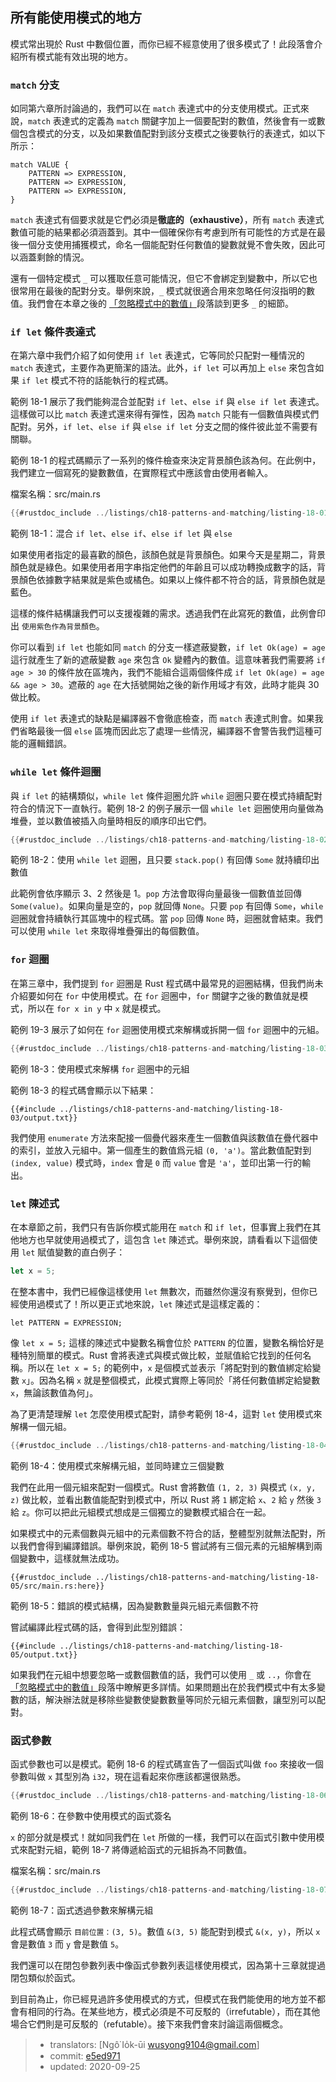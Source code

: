 ## 所有能使用模式的地方

模式常出現於 Rust 中數個位置，而你已經不經意使用了很多模式了！此段落會介紹所有模式能有效出現的地方。

### `match` 分支

如同第六章所討論過的，我們可以在 `match` 表達式中的分支使用模式。正式來說，`match` 表達式的定義為 `match` 關鍵字加上一個要配對的數值，然後會有一或數個包含模式的分支，以及如果數值配對到該分支模式之後要執行的表達式，如以下所示：

```text
match VALUE {
    PATTERN => EXPRESSION,
    PATTERN => EXPRESSION,
    PATTERN => EXPRESSION,
}
```

`match` 表達式有個要求就是它們必須是**徹底的（exhaustive）**，所有 `match` 表達式數值可能的結果都必須涵蓋到。其中一個確保你有考慮到所有可能性的方式是在最後一個分支使用捕獲模式，命名一個能配對任何數值的變數就覺不會失敗，因此可以涵蓋剩餘的情況。

還有一個特定模式 `_` 可以獲取任意可能情況，但它不會綁定到變數中，所以它也很常用在最後的配對分支。舉例來說，`_` 模式就很適合用來忽略任何沒指明的數值。我們會在本章之後的 [「忽略模式中的數值」][ignoring-values-in-a-pattern]<!-- ignore -->段落談到更多 `_` 的細節。

### `if let` 條件表達式

在第六章中我們介紹了如何使用 `if let` 表達式，它等同於只配對一種情況的 `match` 表達式，主要作為更簡潔的語法。此外，`if let` 可以再加上 `else` 來包含如果 `if let` 模式不符的話能執行的程式碼。

範例 18-1 展示了我們能夠混合並配對 `if let`、`else if` 與 `else if let` 表達式。這樣做可以比 `match` 表達式還來得有彈性，因為 `match` 只能有一個數值與模式們配對。另外，`if let`、`else if` 與 `else if let` 分支之間的條件彼此並不需要有關聯。

範例 18-1 的程式碼顯示了一系列的條件檢查來決定背景顏色該為何。在此例中，我們建立一個寫死的變數數值，在實際程式中應該會由使用者輸入。

<span class="filename">檔案名稱：src/main.rs</span>

```rust
{{#rustdoc_include ../listings/ch18-patterns-and-matching/listing-18-01/src/main.rs}}
```

<span class="caption">範例 18-1：混合 `if let`、`else if`、`else if let` 與 `else`</span>

如果使用者指定的最喜歡的顏色，該顏色就是背景顏色。如果今天是星期二，背景顏色就是綠色。如果使用者用字串指定他們的年齡且可以成功轉換成數字的話，背景顏色依據數字結果就是紫色或橘色。如果以上條件都不符合的話，背景顏色就是藍色。

這樣的條件結構讓我們可以支援複雜的需求。透過我們在此寫死的數值，此例會印出 `使用紫色作為背景顏色`。

你可以看到 `if let` 也能如同 `match` 的分支一樣遮蔽變數，`if let Ok(age) = age` 這行就產生了新的遮蔽變數 `age` 來包含 `Ok` 變體內的數值。這意味著我們需要將 `if age > 30` 的條件放在區塊內，我們不能組合這兩個條件成 `if let Ok(age) = age && age > 30`。遮蔽的 `age` 在大括號開始之後的新作用域才有效，此時才能與 30 做比較。

使用 `if let` 表達式的缺點是編譯器不會徹底檢查，而 `match` 表達式則會。如果我們省略最後一個 `else` 區塊而因此忘了處理一些情況，編譯器不會警告我們這種可能的邏輯錯誤。

### `while let` 條件迴圈

與 `if let` 的結構類似，`while let` 條件迴圈允許 `while` 迴圈只要在模式持續配對符合的情況下一直執行。範例 18-2 的例子展示一個 `while let` 迴圈使用向量做為堆疊，並以數值被插入向量時相反的順序印出它們。

```rust
{{#rustdoc_include ../listings/ch18-patterns-and-matching/listing-18-02/src/main.rs:here}}
```

<span class="caption">範例 18-2：使用 `while let` 迴圈，且只要 `stack.pop()` 有回傳 `Some` 就持續印出數值</span>

此範例會依序顯示 3、2 然後是 1。`pop` 方法會取得向量最後一個數值並回傳 `Some(value)`。如果向量是空的，`pop` 就回傳 `None`。只要 `pop` 有回傳 `Some`，`while` 迴圈就會持續執行其區塊中的程式碼。當 `pop` 回傳 `None` 時，迴圈就會結束。我們可以使用 `while let` 來取得堆疊彈出的每個數值。

### `for` 迴圈

在第三章中，我們提到 `for` 迴圈是 Rust 程式碼中最常見的迴圈結構，但我們尚未介紹要如何在  `for` 中使用模式。在 `for` 迴圈中，`for` 關鍵字之後的數值就是模式，所以在 `for x in y` 中 `x` 就是模式。

範例 19-3 展示了如何在 `for` 迴圈使用模式來解構或拆開一個 `for` 迴圈中的元組。

```rust
{{#rustdoc_include ../listings/ch18-patterns-and-matching/listing-18-03/src/main.rs:here}}
```

<span class="caption">範例 18-3：使用模式來解構 `for` 迴圈中的元組</span>

範例 18-3 的程式碼會顯示以下結果：

```console
{{#include ../listings/ch18-patterns-and-matching/listing-18-03/output.txt}}
```

我們使用 `enumerate` 方法來配接一個疊代器來產生一個數值與該數值在疊代器中的索引，並放入元組中。第一個產生的數值爲元組 `(0, 'a')`。當此數值配對到 `(index, value)` 模式時，`index` 會是 `0` 而 `value` 會是 `'a'`，並印出第一行的輸出。

### `let` 陳述式

在本章節之前，我們只有告訴你模式能用在 `match` 和 `if let`，但事實上我們在其他地方也早就使用過模式了，這包含 `let` 陳述式。舉例來說，請看看以下這個使用 `let` 賦值變數的直白例子：

```rust
let x = 5;
```

在整本書中，我們已經像這樣使用 `let` 無數次，而雖然你還沒有察覺到，但你已經使用過模式了！所以更正式地來說，`let` 陳述式是這樣定義的：

```text
let PATTERN = EXPRESSION;
```

像 `let x = 5;` 這樣的陳述式中變數名稱會位於 `PATTERN` 的位置，變數名稱恰好是種特別簡單的模式。Rust 會將表達式與模式做比較，並賦值給它找到的任何名稱。所以在 `let x = 5;` 的範例中，`x` 是個模式並表示「將配對到的數值綁定給變數 `x`」。因為名稱 `x` 就是整個模式，此模式實際上等同於「將任何數值綁定給變數 `x`，無論該數值為何」。

為了更清楚理解 `let` 怎麼使用模式配對，請參考範例 18-4，這對 `let` 使用模式來解構一個元組。

```rust
{{#rustdoc_include ../listings/ch18-patterns-and-matching/listing-18-04/src/main.rs:here}}
```

<span class="caption">範例 18-4：使用模式來解構元組，並同時建立三個變數</span>

我們在此用一個元組來配對一個模式。Rust 會將數值 `(1, 2, 3)` 與模式 `(x, y, z)` 做比較，並看出數值能配對到模式中，所以 Rust 將 `1` 綁定給 `x`、`2` 給 `y` 然後 `3` 給 `z`。你可以把此元組模式想成是三個獨立的變數模式組合在一起。

如果模式中的元素個數與元組中的元素個數不符合的話，整體型別就無法配對，所以我們會得到編譯錯誤。舉例來說，範例 18-5 嘗試將有三個元素的元組解構到兩個變數中，這樣就無法成功。

```rust,ignore,does_not_compile
{{#rustdoc_include ../listings/ch18-patterns-and-matching/listing-18-05/src/main.rs:here}}
```

<span class="caption">範例 18-5：錯誤的模式結構，因為變數數量與元組元素個數不符</span>

嘗試編譯此程式碼的話，會得到此型別錯誤：

```console
{{#include ../listings/ch18-patterns-and-matching/listing-18-05/output.txt}}
```

如果我們在元組中想要忽略一或數個數值的話，我們可以使用 `_` 或 `..`，你會在[「忽略模式中的數值」][ignoring-values-in-a-pattern]<!-- ignore -->段落中瞭解更多詳情。如果問題出在於我們模式中有太多變數的話，解決辦法就是移除些變數使變數數量等同於元組元素個數，讓型別可以配對。

### 函式參數

函式參數也可以是模式。範例 18-6 的程式碼宣告了一個函式叫做 `foo` 來接收一個參數叫做 `x` 其型別為 `i32`，現在這看起來你應該都還很熟悉。

```rust
{{#rustdoc_include ../listings/ch18-patterns-and-matching/listing-18-06/src/main.rs:here}}
```

<span class="caption">範例 18-6：在參數中使用模式的函式簽名</span>

`x` 的部分就是模式！就如同我們在 `let` 所做的一樣，我們可以在函式引數中使用模式來配對元組，範例 18-7 將傳遞給函式的元組拆為不同數值。

<span class="filename">檔案名稱：src/main.rs</span>

```rust
{{#rustdoc_include ../listings/ch18-patterns-and-matching/listing-18-07/src/main.rs}}
```

<span class="caption">範例 18-7：函式透過參數來解構元組</span>

此程式碼會顯示 `目前位置：(3, 5)`。數值 `&(3, 5)` 能配對到模式 `&(x, y)`，所以 `x` 會是數值 `3` 而 `y` 會是數值 `5`。

我們還可以在閉包參數列表中像函式參數列表這樣使用模式，因為第十三章就提過閉包類似於函式。

到目前為止，你已經見過許多使用模式的方式，但模式在我們能使用的地方並不都會有相同的行為。在某些地方，模式必須是不可反駁的（irrefutable），而在其他場合它們則是可反駁的（refutable）。接下來我們會來討論這兩個概念。

[ignoring-values-in-a-pattern]:
ch18-03-pattern-syntax.html#忽略模式中的數值

> - translators: [Ngô͘ Io̍k-ūi <wusyong9104@gmail.com>]
> - commit: [e5ed971](https://github.com/rust-lang/book/blob/e5ed97128302d5fa45dbac0e64426bc7649a558c/src/ch18-01-all-the-places-for-patterns.md)
> - updated: 2020-09-25

